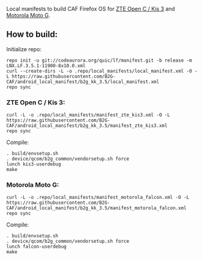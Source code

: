 Local manifests to build CAF Firefox OS for [ZTE Open C / Kis 3](http://www.modaco.com/topic/373261-firefox-os/) and [Motorola Moto G](http://www.modaco.com/topic/372487-firefox-os/).

How to build:
-------------

Initialize repo:

    repo init -u git://codeaurora.org/quic/lf/manifest.git -b release -m LNX.LF.3.5.1-11900-8x10.0.xml
    curl --create-dirs -L -o .repo/local_manifests/local_manifest.xml -O -L https://raw.githubusercontent.com/B2G-CAF/android_local_manifest/b2g_kk_3.5/local_manifest.xml
    repo sync

### ZTE Open C / Kis 3:

    curl -L -o .repo/local_manifests/manifest_zte_kis3.xml -O -L https://raw.githubusercontent.com/B2G-CAF/android_local_manifest/b2g_kk_3.5/manifest_zte_kis3.xml
    repo sync

Compile:

    . build/envsetup.sh
    . device/qcom/b2g_common/vendorsetup.sh force
    lunch kis3-userdebug
    make

### Motorola Moto G:

    curl -L -o .repo/local_manifests/manifest_motorola_falcon.xml -O -L https://raw.githubusercontent.com/B2G-CAF/android_local_manifest/b2g_kk_3.5/manifest_motorola_falcon.xml
    repo sync

Compile:

    . build/envsetup.sh
    . device/qcom/b2g_common/vendorsetup.sh force
    lunch falcon-userdebug
    make
